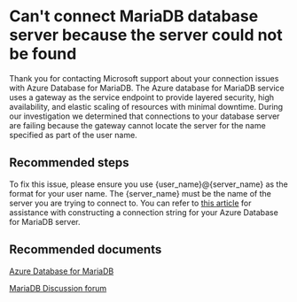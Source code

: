<properties
	pageTitle="Server could not be found"
	description="RCA - Server could not be found"
	infoBubbleText="Found recent connection failure. See details on the right"
	service="microsoft.dbformariadb"
	resource="dbformariadb"
	authors="haz"
	displayOrder="100"
	articleId="dbformariadb-asc-18470-4"
	diagnosticScenario="OrcasMariaDBServerNotFoundInBackend"
	selfHelpType="rca"
	supportTopicIds="32640117,32640118,32640120"
	resourceTags="windows, linux"
	productPesIds="16617"
	cloudEnvironments="public"
/>
# Can't connect MariaDB database server because the server could not be found

<!--issueDescription-->
Thank you for contacting Microsoft support about your connection issues with Azure Database for MariaDB. The Azure database for MariaDB service uses a gateway as the service endpoint to provide layered security, high availability, and elastic scaling of resources with minimal downtime. During our investigation we determined that connections to your database server are failing because the gateway cannot locate the server for the name specified as part of the user name.
<!--/issueDescription-->

## **Recommended steps**

To fix this issue, please ensure you use {user_name}@{server_name} as the format for your user name. The {server_name} must be the name of the server you are trying to connect to. You can refer to [this article](https://docs.microsoft.com/azure/mariadb/howto-connection-string) for assistance with constructing a connection string for your Azure Database for MariaDB server.

## **Recommended documents**

[Azure Database for MariaDB](https://azure.microsoft.com/services/mariadb/)

[MariaDB Discussion forum](https://social.msdn.microsoft.com/Forums/en-US/home?forum=AzureDatabaseforMariaDB)
